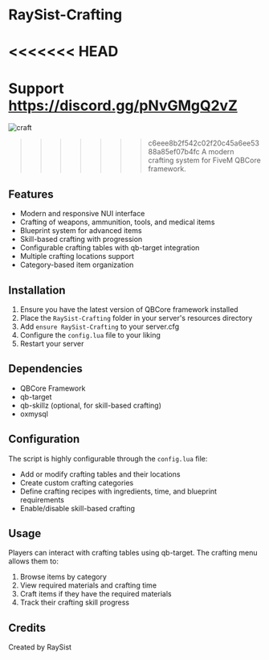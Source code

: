 # RaySist-Crafting

<<<<<<< HEAD
=======
# Support https://discord.gg/pNvGMgQ2vZ


![craft](https://i.ibb.co/KzXCBqfV/Craft-removebg.png)

>>>>>>> c6eee8b2f542c02f20c45a6ee5388a85ef07b4fc
A modern crafting system for FiveM QBCore framework.

## Features

- Modern and responsive NUI interface
- Crafting of weapons, ammunition, tools, and medical items
- Blueprint system for advanced items
- Skill-based crafting with progression
- Configurable crafting tables with qb-target integration
- Multiple crafting locations support
- Category-based item organization

## Installation

1. Ensure you have the latest version of QBCore framework installed
2. Place the `RaySist-Crafting` folder in your server's resources directory
3. Add `ensure RaySist-Crafting` to your server.cfg
4. Configure the `config.lua` file to your liking
5. Restart your server

## Dependencies

- QBCore Framework
- qb-target
- qb-skillz (optional, for skill-based crafting)
- oxmysql

## Configuration

The script is highly configurable through the `config.lua` file:

- Add or modify crafting tables and their locations
- Create custom crafting categories
- Define crafting recipes with ingredients, time, and blueprint requirements
- Enable/disable skill-based crafting

## Usage

Players can interact with crafting tables using qb-target. The crafting menu allows them to:

1. Browse items by category
2. View required materials and crafting time
3. Craft items if they have the required materials
4. Track their crafting skill progress

## Credits

Created by RaySist
